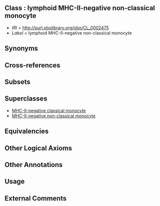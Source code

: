 
## Class : lymphoid MHC-II-negative non-classical monocyte

 * *IRI* = http://purl.obolibrary.org/obo/CL_0002475
 * *Label* = lymphoid MHC-II-negative non-classical monocyte

## Synonyms


## Cross-references


## Subsets


## Superclasses

 * [MHC-II-negative classical monocyte](../../CL/69/CL_0002469.md)
 * [MHC-II-negative non-classical monocyte](../../CL/71/CL_0002471.md)

## Equivalencies


## Other Logical Axioms


## Other Annotations


## Usage


## External Comments

